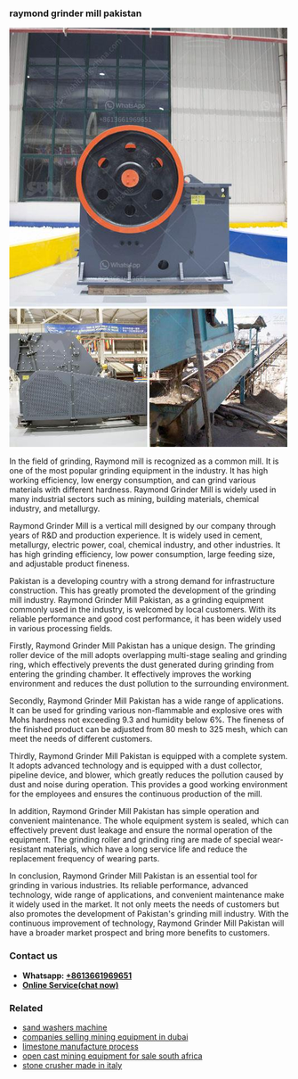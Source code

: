 <h3>raymond grinder mill pakistan</h3><img src='1708322883.jpg' alt=''><p>In the field of grinding, Raymond mill is recognized as a common mill. It is one of the most popular grinding equipment in the industry. It has high working efficiency, low energy consumption, and can grind various materials with different hardness. Raymond Grinder Mill is widely used in many industrial sectors such as mining, building materials, chemical industry, and metallurgy.</p><p>Raymond Grinder Mill is a vertical mill designed by our company through years of R&D and production experience. It is widely used in cement, metallurgy, electric power, coal, chemical industry, and other industries. It has high grinding efficiency, low power consumption, large feeding size, and adjustable product fineness.</p><p>Pakistan is a developing country with a strong demand for infrastructure construction. This has greatly promoted the development of the grinding mill industry. Raymond Grinder Mill Pakistan, as a grinding equipment commonly used in the industry, is welcomed by local customers. With its reliable performance and good cost performance, it has been widely used in various processing fields.</p><p>Firstly, Raymond Grinder Mill Pakistan has a unique design. The grinding roller device of the mill adopts overlapping multi-stage sealing and grinding ring, which effectively prevents the dust generated during grinding from entering the grinding chamber. It effectively improves the working environment and reduces the dust pollution to the surrounding environment.</p><p>Secondly, Raymond Grinder Mill Pakistan has a wide range of applications. It can be used for grinding various non-flammable and explosive ores with Mohs hardness not exceeding 9.3 and humidity below 6%. The fineness of the finished product can be adjusted from 80 mesh to 325 mesh, which can meet the needs of different customers.</p><p>Thirdly, Raymond Grinder Mill Pakistan is equipped with a complete system. It adopts advanced technology and is equipped with a dust collector, pipeline device, and blower, which greatly reduces the pollution caused by dust and noise during operation. This provides a good working environment for the employees and ensures the continuous production of the mill.</p><p>In addition, Raymond Grinder Mill Pakistan has simple operation and convenient maintenance. The whole equipment system is sealed, which can effectively prevent dust leakage and ensure the normal operation of the equipment. The grinding roller and grinding ring are made of special wear-resistant materials, which have a long service life and reduce the replacement frequency of wearing parts.</p><p>In conclusion, Raymond Grinder Mill Pakistan is an essential tool for grinding in various industries. Its reliable performance, advanced technology, wide range of applications, and convenient maintenance make it widely used in the market. It not only meets the needs of customers but also promotes the development of Pakistan's grinding mill industry. With the continuous improvement of technology, Raymond Grinder Mill Pakistan will have a broader market prospect and bring more benefits to customers.</p><h3>Contact us</h3><ul><li><strong>Whatsapp:&nbsp;<a href="https://wa.me/8613661969651">+8613661969651</a></strong></li><li><a href="https://swt.shibang-china.com/?git&amp;zhl&amp;raymond grinder mill pakistan"><strong>Online Service(chat now)</strong></a></li></ul><h3>Related</h3><ul><li><a href='sand washers machine.md'>sand washers machine</a></li><li><a href='companies selling mining equipment in dubai.md'>companies selling mining equipment in dubai</a></li><li><a href='limestone manufacture process.md'>limestone manufacture process</a></li><li><a href='open cast mining equipment for sale south africa.md'>open cast mining equipment for sale south africa</a></li><li><a href='stone crusher made in italy.md'>stone crusher made in italy</a></li></ul>